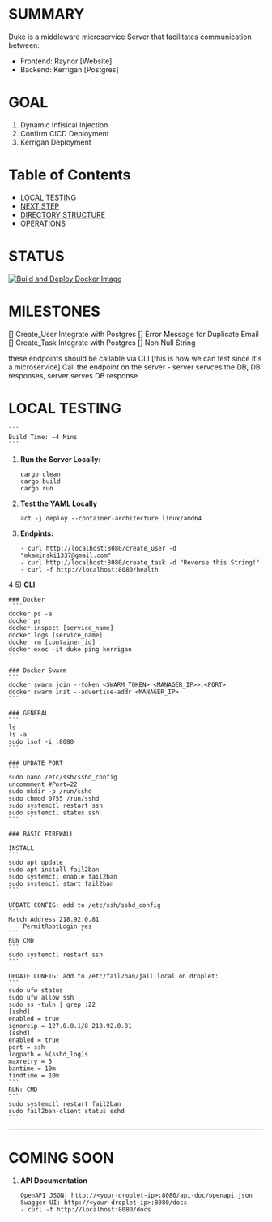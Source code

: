 # SUMMARY

Duke is a middleware microservice Server that facilitates communication between:

- Frontend: Raynor [Website]
- Backend: Kerrigan [Postgres]

# GOAL

1) Dynamic Infisical Injection
2) Confirm CICD Deployment
3) Kerrigan Deployment

# Table of Contents

- [LOCAL TESTING](#local-testing)
- [NEXT STEP](#next-step)
- [DIRECTORY STRUCTURE](#directory-structure)
- [OPERATIONS](#operations)

# STATUS

[![Build and Deploy Docker Image](https://github.com/Knowvus/Duke_rs/actions/workflows/deploy.yml/badge.svg)](https://github.com/Knowvus/Duke_rs/actions/workflows/deploy.yml)

# MILESTONES

[] Create_User Integrate with Postgres
   [] Error Message for Duplicate Email
[] Create_Task Integrate with Postgres
   [] Non Null String

these endpoints should be callable via CLI [this is how we can test since it's a microservice]
Call the endpoint on the server - server servces the DB, DB responses, server serves DB response

# LOCAL TESTING
    ```
    Build Time: ~4 Mins
    ```

1) **Run the Server Locally:**
    ```
    cargo clean
    cargo build
    cargo run
    ```

2) **Test the YAML Locally**
    ```
    act -j deploy --container-architecture linux/amd64
    ```

2) **Endpints:**
    ```
    - curl http://localhost:8080/create_user -d "mkaminski1337@gmail.com"
    - curl http://localhost:8080/create_task -d "Reverse this String!"
    - curl -f http://localhost:8080/health
    ```
4
5) **CLI**

    ### Docker
     ```
    docker ps -a
    docker ps
    docker inspect [service_name]
    docker logs [service_name]
    docker rm [container_id]
    docker exec -it duke ping kerrigan
    ```

    ### Docker Swarm
    ```
    docker swarm join --token <SWARM_TOKEN> <MANAGER_IP>>:<PORT>
    docker swarm init --advertise-addr <MANAGER_IP>
    ```

    ### GENERAL
    ```
    ls
    ls -a
    sudo lsof -i :8080
    ```

    ### UPDATE PORT
    ```
    sudo nano /etc/ssh/sshd_config
    uncommment #Port=22
    sudo mkdir -p /run/sshd
    sudo chmod 0755 /run/sshd
    sudo systemctl restart ssh
    sudo systemctl status ssh
    ```

    ### BASIC FIREWALL

    INSTALL
    ```
    sudo apt update
    sudo apt install fail2ban
    sudo systemctl enable fail2ban
    sudo systemctl start fail2ban
    ```

    UPDATE CONFIG: add to /etc/ssh/sshd_config
    ```
    Match Address 218.92.0.81
        PermitRootLogin yes
    ```
    RUN CMD
    ```
    sudo systemctl restart ssh
    ```

    UPDATE CONFIG: add to /etc/fail2ban/jail.local on droplet:
    ```
    sudo ufw status
    sudo ufw allow ssh
    sudo ss -tuln | grep :22
    [sshd]
    enabled = true
    ignoreip = 127.0.0.1/8 218.92.0.81
    [sshd]
    enabled = true
    port = ssh
    logpath = %(sshd_log)s
    maxretry = 5
    bantime = 10m
    findtime = 10m
    ```
    RUN: CMD
    ```
    sudo systemctl restart fail2ban
    sudo fail2ban-client status sshd
    ```

---

# COMING SOON

1) **API Documentation**
    ```
    OpenAPI JSON: http://<your-droplet-ip>:8080/api-doc/openapi.json
    Swagger UI: http://<your-droplet-ip>:8080/docs
    - curl -f http://localhost:8080/docs
 
    ```
   